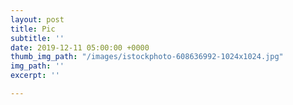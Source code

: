 ```yaml
---
layout: post
title: Pic
subtitle: ''
date: 2019-12-11 05:00:00 +0000
thumb_img_path: "/images/istockphoto-608636992-1024x1024.jpg"
img_path: ''
excerpt: ''

---
```

